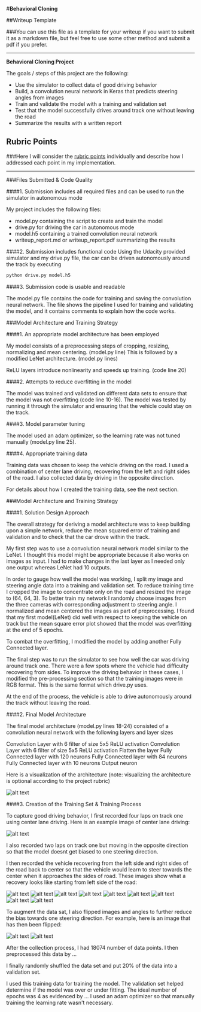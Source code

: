 #**Behavioral Cloning** 

##Writeup Template

###You can use this file as a template for your writeup if you want to submit it as a markdown file, but feel free to use some other method and submit a pdf if you prefer.

---

**Behavioral Cloning Project**

The goals / steps of this project are the following:
* Use the simulator to collect data of good driving behavior
* Build, a convolution neural network in Keras that predicts steering angles from images
* Train and validate the model with a training and validation set
* Test that the model successfully drives around track one without leaving the road
* Summarize the results with a written report


[//]: # (Image References)

[image1]: ./examples/Model_Architecture.jpg "Model Visualization"
[image2]: ./examples/center_2017_09_05_08_43_37_429.jpg "Center Lane Driving"
[image3]: ./examples/center_2017_09_07_09_02_14_821.jpg "Recovery Image 1"
[image4]: ./examples/center_2017_09_07_09_02_14_889.jpg "Recovery Image 2"
[image5]: ./examples/center_2017_09_07_09_02_14_958.jpg "Recovery Image 3"
[image6]: ./examples/center_2017_09_07_09_02_14_958.jpg "Recovery Image 4"
[image7]: ./examples/center_2017_09_07_09_02_14_958.jpg "Recovery Image 5"
[image8]: ./examples/center_2017_09_07_09_02_14_958.jpg "Recovery Image 6"
[image9]: ./examples/center_2017_09_07_09_02_14_958.jpg "Recovery Image 7"
[image10]: ./examples/center_2017_09_07_09_02_14_958.jpg "Recovery Image 8"
[image11]: ./examples/center_2017_09_07_09_02_14_958.jpg "Recovery Image 9"
[image12]: ./examples/center_2017_09_05_08_42_50_473.jpg "Normal Image"
[image13]: ./examples/center_2017_09_05_08_42_50_473_Flipped.png "Flipped Image"

## Rubric Points
###Here I will consider the [rubric points](https://review.udacity.com/#!/rubrics/432/view) individually and describe how I addressed each point in my implementation.  

---
###Files Submitted & Code Quality

####1. Submission includes all required files and can be used to run the simulator in autonomous mode

My project includes the following files:
* model.py containing the script to create and train the model
* drive.py for driving the car in autonomous mode
* model.h5 containing a trained convolution neural network 
* writeup_report.md or writeup_report.pdf summarizing the results

####2. Submission includes functional code
Using the Udacity provided simulator and my drive.py file, the car can be driven autonomously around the track by executing 
```sh
python drive.py model.h5
```

####3. Submission code is usable and readable

The model.py file contains the code for training and saving the convolution neural network. The file shows the pipeline I used for training and validating the model, and it contains comments to explain how the code works.

###Model Architecture and Training Strategy

####1. An appropriate model architecture has been employed

My model consists of a preprocessing steps of cropping, resizing, normalizing and mean centering. (model.py line)
This is followed by a modified LeNet architecture. (model.py lines)

ReLU layers introduce nonlinearity and speeds up training. (code line 20) 

####2. Attempts to reduce overfitting in the model

The model was trained and validated on different data sets to ensure that the model was not overfitting (code line 10-16). The model was tested by running it through the simulator and ensuring that the vehicle could stay on the track.

####3. Model parameter tuning

The model used an adam optimizer, so the learning rate was not tuned manually (model.py line 25).

####4. Appropriate training data

Training data was chosen to keep the vehicle driving on the road. I used a combination of center lane driving, recovering from the left and right sides of the road. I also collected data by driving in the opposite direction. 

For details about how I created the training data, see the next section. 

###Model Architecture and Training Strategy

####1. Solution Design Approach

The overall strategy for deriving a model architecture was to keep building upon a simple network, reduce the mean squared error of training and validation and to check that the car drove within the track.

My first step was to use a convolution neural network model similar to the LeNet. I thought this model might be appropriate because it also works on images as input. I had to make changes in the last layer as I needed only one output whereas LeNet had 10 outputs.

In order to gauge how well the model was working, I split my image and steering angle data into a training and validation set. To reduce training time I cropped the image to concentrate only on the road and resized the image to (64, 64, 3). To better train my network I randomly choose images from the three cameras with corresponding adjustment to steering angle. I normalized and mean centered the images as part of preprocessing. I found that my first model(LeNet) did well with respect to keeping the vehicle on track but the mean square error plot showed that the model was overfitting at the end of 5 epochs. 

To combat the overfitting, I modified the model by adding another Fully Connected layer. 

The final step was to run the simulator to see how well the car was driving around track one. There were a few spots where the vehicle had difficulty recovering from sides. To improve the driving behavior in these cases, I modified the pre-processing section so that the training images were in RGB format. This is the same format which drive.py uses.

At the end of the process, the vehicle is able to drive autonomously around the track without leaving the road.

####2. Final Model Architecture

The final model architecture (model.py lines 18-24) consisted of a convolution neural network with the following layers and layer sizes 

Convolution Layer with 6 filter of size 5x5
ReLU activation
Convolution Layer with 6 filter of size 5x5
ReLU activation
Flatten the layer
Fully Connected layer with 120 neurons
Fully Connected layer with 84 neurons
Fully Connected layer with 10 neurons
Output neuron

Here is a visualization of the architecture (note: visualizing the architecture is optional according to the project rubric)

![alt text][image1]

####3. Creation of the Training Set & Training Process

To capture good driving behavior, I first recorded four laps on track one using center lane driving. Here is an example image of center lane driving:

![alt text][image2]

I also recorded two laps on track one but moving in the opposite direction so that the model doesnt get biased to one steering direction.

I then recorded the vehicle recovering from the left side and right sides of the road back to center so that the vehicle would learn to steer towards the center when it approaches the sides of road. These images show what a recovery looks like starting from left side of the road:

![alt text][image3]
![alt text][image4]
![alt text][image5]
![alt text][image6]
![alt text][image7]
![alt text][image8]
![alt text][image9]
![alt text][image10]
![alt text][image11]

To augment the data sat, I also flipped images and angles to further reduce the bias towards one steering direction. For example, here is an image that has then been flipped:

![alt text][image12]
![alt text][image13]

After the collection process, I had 18074 number of data points. I then preprocessed this data by ...


I finally randomly shuffled the data set and put 20% of the data into a validation set. 

I used this training data for training the model. The validation set helped determine if the model was over or under fitting. The ideal number of epochs was 4 as evidenced by ... I used an adam optimizer so that manually training the learning rate wasn't necessary.

